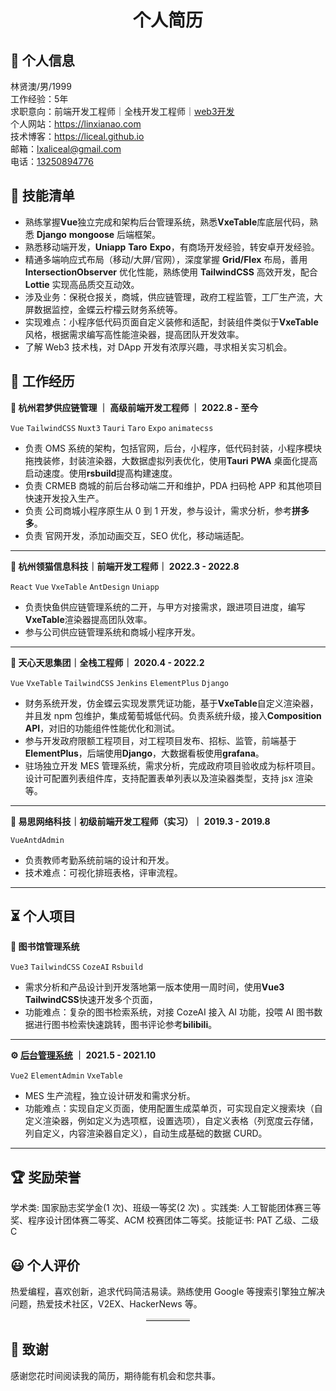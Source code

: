 <h1 style="text-align:center;">个人简历</h1>

## 👤 个人信息

<div>林贤澳/男/1999</div>
<div>工作经验：5年</div>
<div>求职意向：前端开发工程师｜全栈开发工程师｜<a href="https://t.me/liceal">web3开发</a></div>
<div>个人网站：<a href="https://linxianao.com">https://linxianao.com</a></div>
<div>技术博客：<a href="https://liceal.github.io">https://liceal.github.io</a></div>
<div>邮箱：<a href="mailto:lxaliceal@gmail.com">lxaliceal@gmail.com</a></div>
<div>电话：<a href="tel:13250894776">13250894776</a></div>

## 🧾 技能清单

- 熟练掌握**Vue**独立完成和架构后台管理系统，熟悉**VxeTable**库底层代码，熟悉 **Django** **mongoose** 后端框架。
- 熟悉移动端开发，**Uniapp** **Taro** **Expo**，有商场开发经验，转安卓开发经验。
- 精通多端响应式布局（移动/大屏/官网），深度掌握 **Grid/Flex** 布局，善用 **IntersectionObserver** 优化性能，熟练使用 **TailwindCSS** 高效开发，配合 **Lottie** 实现高品质交互动效。
- 涉及业务：保税仓报关，商城，供应链管理，政府工程监管，工厂生产流，大屏数据监控，金蝶云柠檬云财务系统等。
- 实现难点：小程序低代码页面自定义装修和适配，封装组件类似于**VxeTable**风格，根据需求编写高性能渲染器，提高团队开发效率。
- 了解 Web3 技术栈，对 DApp 开发有浓厚兴趣，寻求相关实习机会。

## 💼 工作经历

**🏢 杭州君梦供应链管理 ｜ 高级前端开发工程师 ｜ 2022.8 - 至今**

`Vue` `TailwindCSS` `Nuxt3` `Tauri` `Taro` `Expo` `animatecss`

- 负责 OMS 系统的架构，包括官网，后台，小程序，低代码封装，小程序模块拖拽装修，封装渲染器，大数据虚拟列表优化，使用**Tauri** **PWA** 桌面化提高启动速度。使用**rsbuild**提高构建速度。
- 负责 CRMEB 商城的前后台移动端二开和维护，PDA 扫码枪 APP 和其他项目快速开发投入生产。
- 负责 公司商城小程序原生从 0 到 1 开发，参与设计，需求分析，参考**拼多多**。
- 负责 官网开发，添加动画交互，SEO 优化，移动端适配。

---

**🏢 杭州领猫信息科技｜前端开发工程师｜ 2022.3 - 2022.8**

`React` `Vue` `VxeTable` `AntDesign` `Uniapp`

- 负责快鱼供应链管理系统的二开，与甲方对接需求，跟进项目进度，编写**VxeTable**渲染器提高团队效率。
- 参与公司供应链管理系统和商城小程序开发。

---

**🏢 天心天思集团｜全栈工程师｜ 2020.4 - 2022.2**

`Vue` `VxeTable` `TailwindCSS` `Jenkins` `ElementPlus` `Django`

- 财务系统开发，仿金蝶云实现发票凭证功能，基于**VxeTable**自定义渲染器，并且发 npm 包维护，集成葡萄城低代码。负责系统升级，接入**Composition API**，对旧的功能组件性能优化和测试。
- 参与开发政府限额工程项目，对工程项目发布、招标、监管，前端基于**ElementPlus**，后端使用**Django**，大数据看板使用**grafana**。
- 驻场独立开发 MES 管理系统，需求分析，完成政府项目验收成为标杆项目。设计可配置列表组件库，支持配置表单列表以及渲染器类型，支持 jsx 渲染等。

---

**🏢 易思网络科技｜初级前端开发工程师（实习）｜ 2019.3 - 2019.8**

`VueAntdAdmin`

- 负责教师考勤系统前端的设计和开发。
- 技术难点：可视化排班表格，评审流程。

---

## ⏳ 个人项目

**📖 图书馆管理系统**

`Vue3` `TailwindCSS` `CozeAI` `Rsbuild`

- 需求分析和产品设计到开发落地第一版本使用一周时间，使用**Vue3** **TailwindCSS**快速开发多个页面，
- 功能难点：复杂的图书检索系统，对接 CozeAI 接入 AI 功能，投喂 AI 图书数据进行图书检索快速跳转，图书评论参考**bilibili**。

---

**⚙️ [后台管理系统](https://ipo.linxianao.com/login?redirect=%2Fdashboard&__pwd_tip=1-6) ｜ 2021.5 - 2021.10**

`Vue2` `ElementAdmin` `VxeTable`

- MES 生产流程，独立设计研发和需求分析。
- 功能难点：实现自定义页面，使用配置生成菜单页，可实现自定义搜索块（自定义渲染器，例如定义为选项框，设置选项），自定义表格（列宽度云存储，列自定义，内容渲染器自定义），自动生成基础的数据 CURD。

---

## 🏆 奖励荣誉

学术类: 国家励志奖学金(1 次)、班级一等奖(2 次) 。实践类: 人工智能团体赛三等奖、程序设计团体赛二等奖、ACM 校赛团体二等奖。技能证书: PAT 乙级、二级 C

## 😃 个人评价

热爱编程，喜欢创新，追求代码简洁易读。熟练使用 Google 等搜索引擎独立解决问题，热爱技术社区，V2EX、HackerNews 等。

<hr style="display: block;
    width: 14%;
    margin: 0px auto;
    border: 0 none;
    border-top: 3px solid #dededc;">

## 🤝 致谢

感谢您花时间阅读我的简历，期待能有机会和您共事。
